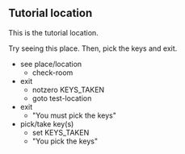 ## Tutorial location

This is the tutorial location.

Try seeing this place. Then, pick the keys and exit.

- see place/location
  - check-room
- exit
  - notzero KEYS_TAKEN
  - goto test-location
- exit
  - "You must pick the keys"
- pick/take key(s)
  - set KEYS_TAKEN
  - "You pick the keys"
